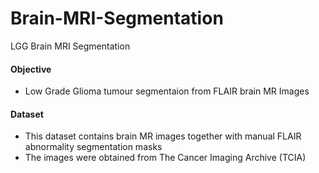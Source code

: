 # Brain-MRI-Segmentation
LGG Brain MRI Segmentation

#### Objective
* Low Grade Glioma tumour segmentaion from FLAIR brain MR Images

#### Dataset
* This dataset contains brain MR images together with manual FLAIR abnormality segmentation masks
* The images were obtained from The Cancer Imaging Archive (TCIA)
